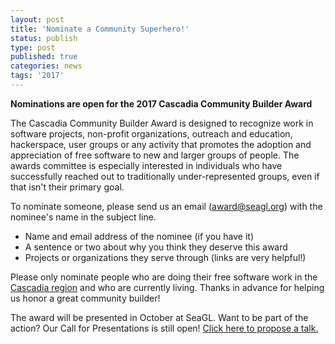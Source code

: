 ```yaml
---
layout: post
title: 'Nominate a Community Superhero!'
status: publish
type: post
published: true
categories: news
tags: '2017'
---
```


**Nominations are open for the 2017 Cascadia Community Builder Award**

The Cascadia Community Builder Award is designed to recognize work in software projects, non-profit organizations, outreach and education, hackerspace, user groups or any activity that promotes the adoption and appreciation of free software to new and larger groups of people. The awards committee is especially interested in individuals who have successfully reached out to traditionally under-represented groups, even if that isn't their primary goal. 

To nominate someone, please send us an email (award@seagl.org) with the nominee's name in the subject line. 

* Name and email address of the nominee (if you have it)
* A sentence or two about why you think they deserve this award
* Projects or organizations they serve through (links are very helpful!)

Please only nominate people who are doing their free software work in the [Cascadia region](https://en.wikipedia.org/wiki/Cascadia_(bioregion)) and who are currently living. Thanks in advance for helping us honor a great community builder!

The award will be presented in October at SeaGL. Want to be part of the action? Our Call for Presentations is still open! [Click here to propose a talk.](https://osem.seagl.org/conferences/seagl2017/program/proposals)


